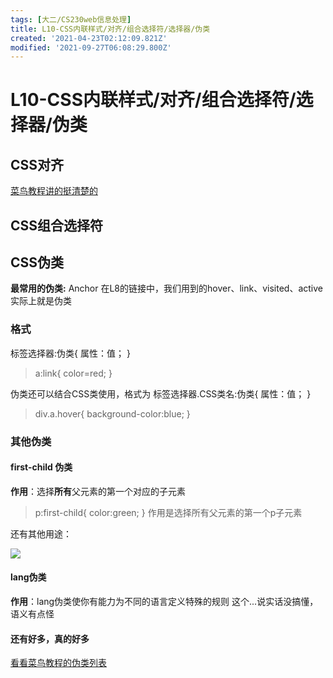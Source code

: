```yaml
---
tags: [大二/CS230web信息处理]
title: L10-CSS内联样式/对齐/组合选择符/选择器/伪类
created: '2021-04-23T02:12:09.821Z'
modified: '2021-09-27T06:08:29.800Z'
---
```


# L10-CSS内联样式/对齐/组合选择符/选择器/伪类
## CSS对齐
<a href="https://www.runoob.com/css/css-align.html">菜鸟教程讲的挺清楚的</a>

## CSS组合选择符


## CSS伪类
**最常用的伪类:** Anchor
在L8的链接中，我们用到的hover、link、visited、active实际上就是伪类
### 格式
标签选择器:伪类{
  属性：值；
}
> a:link{
  color=red;
}

伪类还可以结合CSS类使用，格式为
标签选择器.CSS类名:伪类{
  属性：值；
}
> div.a.hover{
  background-color:blue;
}

### 其他伪类
#### first-child 伪类
**作用**：选择**所有**父元素的第一个对应的子元素
> p:first-child{
  color:green;
}
作用是选择所有父元素的第一个p子元素

还有其他用途：

![](@attachment/Clipboard_2021-04-10-14-21-52.png)
#### lang伪类
**作用**：lang伪类使你有能力为不同的语言定义特殊的规则
这个...说实话没搞懂，语义有点怪

#### 还有好多，真的好多
<a href="https://www.runoob.com/css/css-pseudo-classes.html">看看菜鸟教程的伪类列表</a>




